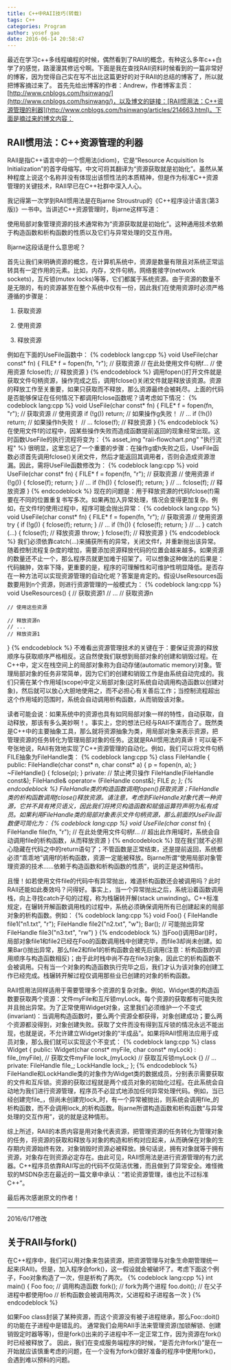 ```yaml
---
title: C++中RAII技巧(转载)
tags: C++
categories: Program
author: yosef gao
date: 2016-06-14 20:58:47
---
```



最近在学习c++多线程编程的时候，偶然看到了RAII的概念，有种这么多年c++白学了的感觉，路漫漫其修远兮啊。下面是我在查找RAII资料时候看到的一篇非常好的博客，因为觉得自己实在写不出比这篇更好的对于RAII的总结的博客了，所以就把博客摘过来了。
首先先给出博客的作者：Andrew，作者博客主页：[http://www.cnblogs.com/hsinwang/](http://www.cnblogs.com/hsinwang/)，以及博文的链接：[RAII惯用法：C++资源管理的利器](http://www.cnblogs.com/hsinwang/articles/214663.html)。下面是摘过来的博文内容：

<!--more-->

RAII惯用法：C++资源管理的利器
-----------------------------
RAII是指C++语言中的一个惯用法(idiom)，它是“Resource Acquisition Is Initialization”的首字母缩写。中文可将其翻译为“资源获取就是初始化”。虽然从某种程度上说这个名称并没有体现出该惯性法的本质精神，但是作为标准C++资源管理的关键技术，RAII早已在C++社群中深入人心。

我记得第一次学到RAII惯用法是在Bjarne Stroustrup的《C++程序设计语言(第3版)》一书中。当讲述C++资源管理时，Bjarne这样写道：

使用局部对象管理资源的技术通常称为“资源获取就是初始化”。这种通用技术依赖于构造函数和析构函数的性质以及它们与异常处理的交互作用。

Bjarne这段话是什么意思呢？

首先让我们来明确资源的概念，在计算机系统中，资源是数量有限且对系统正常运转具有一定作用的元素。比如，内存，文件句柄，网络套接字(network sockets)，互斥锁(mutex locks)等等，它们都属于系统资源。由于资源的数量不是无限的，有的资源甚至在整个系统中仅有一份，因此我们在使用资源时必须严格遵循的步骤是：

1. 获取资源

2. 使用资源

3. 释放资源

例如在下面的UseFile函数中：
{% codeblock lang:cpp %}
void UseFile(char const* fn)
{
    FILE* f = fopen(fn, "r");        // 获取资源
    // 在此处使用文件句柄f...         // 使用资源
    fclose(f);                       // 释放资源
}
{% endcodeblock %}
调用fopen()打开文件就是获取文件句柄资源，操作完成之后，调用fclose()关闭文件就是释放该资源。资源的释放工作至关重要，如果只获取而不释放，那么资源最终会被耗尽。上面的代码是否能够保证在任何情况下都调用fclose函数呢？请考虑如下情况：
{% codeblock lang:cpp %}
void UseFile(char const* fn)
{
    FILE* f = fopen(fn, "r");        // 获取资源
    // 使用资源
    if (!g()) return;                // 如果操作g失败！
    // ...
    if (!h()) return;                // 如果操作h失败！
    // ...
    fclose(f);                       // 释放资源
}
{% endcodeblock %}
在使用文件f的过程中，因某些操作失败而造成函数提前返回的现象经常出现。这时函数UseFile的执行流程将变为：
{% asset_img "raii-flowchart.png" "执行流程" %}
很明显，这里忘记了一个重要的步骤：在操作g或h失败之后，UseFile函数必须首先调用fclose()关闭文件，然后才能返回其调用者，否则会造成资源泄漏。因此，需将UseFile函数修改为：
{% codeblock lang:cpp %}
void UseFile(char const* fn)
{
    FILE* f = fopen(fn, "r");        // 获取资源
    // 使用资源
    if (!g()) { fclose(f); return; }
    // ...
    if (!h()) { fclose(f); return; }
    // ...
    fclose(f);                       // 释放资源
}
{% endcodeblock %}
现在的问题是：用于释放资源的代码fclose(f)需要在不同的位置重复书写多次。如果再加入异常处理，情况会变得更加复杂。例如，在文件f的使用过程中，程序可能会抛出异常：
{% codeblock lang:cpp %}
void UseFile(char const* fn)
{
    FILE* f = fopen(fn, "r");        // 获取资源
    // 使用资源
    try {
        if (!g()) { fclose(f); return; }
        // ...
        if (!h()) { fclose(f); return; }
        // ...
    }
    catch (...) {
        fclose(f);                   // 释放资源
        throw;
    }
    fclose(f);                       // 释放资源
}
{% endcodeblock %}
我们必须依靠catch(...)来捕获所有的异常，关闭文件f，并重新抛出该异常。随着控制流程复杂度的增加，需要添加资源释放代码的位置会越来越多。如果资源的数量还不止一个，那么程序员就更加难于招架了。可以想象这种做法的后果是：代码臃肿，效率下降，更重要的是，程序的可理解性和可维护性明显降低。是否存在一种方法可以实现资源管理的自动化呢？答案是肯定的。假设UseResources函数要用到n个资源，则进行资源管理的一般模式为：
{% codeblock lang:cpp %}
void UseResources()
{
    // 获取资源1
    // ...
    // 获取资源n
    
    // 使用这些资源
    
    // 释放资源n
    // ...
    // 释放资源1
}
{% endcodeblock %}
不难看出资源管理技术的关键在于：要保证资源的释放顺序与获取顺序严格相反。这自然使我们联想到局部对象的创建和销毁过程。在C++中，定义在栈空间上的局部对象称为自动存储(automatic memory)对象。管理局部对象的任务非常简单，因为它们的创建和销毁工作是由系统自动完成的。我们只需在某个作用域(scope)中定义局部对象(这时系统自动调用构造函数以创建对象)，然后就可以放心大胆地使用之，而不必担心有关善后工作；当控制流程超出这个作用域的范围时，系统会自动调用析构函数，从而销毁该对象。

读者可能会说：如果系统中的资源也具有如同局部对象一样的特性，自动获取，自动释放，那该有多么美妙啊！。事实上，您的想法已经与RAII不谋而合了。既然类是C++中的主要抽象工具，那么就将资源抽象为类，用局部对象来表示资源，把管理资源的任务转化为管理局部对象的任务。这就是RAII惯用法的真谛！可以毫不夸张地说，RAII有效地实现了C++资源管理的自动化。例如，我们可以将文件句柄FILE抽象为FileHandle类：
{% codeblock lang:cpp %}
class FileHandle {
public:
    FileHandle(char const* n, char const* a) { p = fopen(n, a); }
    ~FileHandle() { fclose(p); }
private:
    // 禁止拷贝操作
    FileHandle(FileHandle const&);
    FileHandle& operator= (FileHandle const&);
    FILE *p;
};
{% endcodeblock %}
FileHandle类的构造函数调用fopen()获取资源；FileHandle类的析构函数调用fclose()释放资源。请注意，考虑到FileHandle对象代表一种资源，它并不具有拷贝语义，因此我们将拷贝构造函数和赋值运算符声明为私有成员。如果利用FileHandle类的局部对象表示文件句柄资源，那么前面的UseFile函数便可简化为：
{% codeblock lang:cpp %}
void UseFile(char const* fn)
{
    FileHandle file(fn, "r"); 
    // 在此处使用文件句柄f...
    // 超出此作用域时，系统会自动调用file的析构函数，从而释放资源
}
{% endcodeblock %}
现在我们就不必担心隐藏在代码之中的return语句了；不管函数是正常结束，还是提前返回，系统都必须“乖乖地”调用f的析构函数，资源一定能被释放。Bjarne所谓“使用局部对象管理资源的技术……依赖于构造函数和析构函数的性质”，说的正是这种情形。

且慢！如若使用文件file的代码中有异常抛出，难道析构函数还会被调用吗？此时RAII还能如此奏效吗？问得好。事实上，当一个异常抛出之后，系统沿着函数调用栈，向上寻找catch子句的过程，称为栈辗转开解(stack unwinding)。C++标准规定，在辗转开解函数调用栈的过程中，系统必须确保调用所有已创建起来的局部对象的析构函数。例如：
{% codeblock lang:cpp %}
void Foo()
{
    FileHandle file1("n1.txt", "r"); 
    FileHandle file2("n2.txt", "w");
    Bar();       // 可能抛出异常
    FileHandle file3("n3.txt", "rw")
}
{% endcodeblock %}
当Foo()调用Bar()时，局部对象file1和file2已经在Foo的函数调用栈中创建完毕，而file3却尚未创建。如果Bar()抛出异常，那么file2和file1的析构函数会被先后调用(注意：析构函数的调用顺序与构造函数相反)；由于此时栈中尚不存在file3对象，因此它的析构函数不会被调用。只有当一个对象的构造函数执行完毕之后，我们才认为该对象的创建工作已经完成。栈辗转开解过程仅调用那些业已创建的对象的析构函数。

RAII惯用法同样适用于需要管理多个资源的复杂对象。例如，Widget类的构造函数要获取两个资源：文件myFile和互斥锁myLock。每个资源的获取都有可能失败并且抛出异常。为了正常使用Widget对象，这里我们必须维护一个不变式(invariant)：当调用构造函数时，要么两个资源全都获得，对象创建成功；要么两个资源都没得到，对象创建失败。获取了文件而没有得到互斥锁的情况永远不能出现，也就是说，不允许建立Widget对象的“半成品”。如果将RAII惯用法应用于成员对象，那么我们就可以实现这个不变式：
{% codeblock lang:cpp %}
class Widget {
public:
    Widget(char const* myFile, char const* myLock)
    : file_(myFile),     // 获取文件myFile
      lock_(myLock)      // 获取互斥锁myLock
    {}
    // ...
private:
    FileHandle file_;
    LockHandle lock_;
};
{% endcodeblock %}
FileHandle和LockHandle类的对象作为Widget类的数据成员，分别表示需要获取的文件和互斥锁。资源的获取过程就是两个成员对象的初始化过程。在此系统会自动地为我们进行资源管理，程序员不必显式地添加任何异常处理代码。例如，当已经创建完file\_，但尚未创建完lock\_时，有一个异常被抛出，则系统会调用file\_的析构函数，而不会调用lock_的析构函数。Bjarne所谓构造函数和析构函数“与异常处理的交互作用”，说的就是这种情形。

综上所述，RAII的本质内容是用对象代表资源，把管理资源的任务转化为管理对象的任务，将资源的获取和释放与对象的构造和析构对应起来，从而确保在对象的生存期内资源始终有效，对象销毁时资源必被释放。换句话说，拥有对象就等于拥有资源，对象存在则资源必定存在。由此可见，RAII惯用法是进行资源管理的有力武器。C++程序员依靠RAII写出的代码不仅简洁优雅，而且做到了异常安全。难怪微软的MSDN杂志在最近的一篇文章中承认：“若论资源管理，谁也比不过标准C++”。

最后再次感谢原文的作者！

-------------------------------------
2016/6/17修改

关于RAII与fork()
----------------
在C++程序中，我们可以用对象来包装资源，把资源管理与对象生命期管理统一起来(RAII)。但是，加入程序会fork()，这一假设就会被破坏了。考虑下面这个例子，Foo对象构造了一次，但是析构了两次。
{% codeblock lang:cpp %}
int main()
{
    Foo foo;        // 调用构造函数
    fork();         // fork为两个进程
    foo.doit();     // 在父子进程中都使用foo
    // 析构函数会被调用两次，父进程和子进程各一次
}
{% endcodeblock %}

如果Foo class封装了某种资源，而这个资源没有被子进程继承，那么Foo::doit()的功能在子进程中是错乱的。
通常我们会用RAII手法来管理资源(加锁解锁、创建销毁定时器等等)，但是fork()出来的子进程中不一定正常工作，因为资源在fork()时已经被释放了。
因此，我们在变成服务端程序的时候，“是否允许fork()”是在一开始就应该慎重考虑的问题，在一个没有为fork()做好准备的程序中使用fork()，会遇到难以预料的问题。
